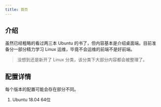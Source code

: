 ```yaml
---
title: 首页
---
```


## 介绍

虽然已经粗略的看过两三本 Ubuntu 的书了，但内容基本是介绍桌面端。目前准备分一部分精力学习 Linux 运维，毕竟不会运维的前端不是好前端。



> 没想到还是新开了 Linux 分类，该分类下大部分内容都会被整理了。




## 配置详情

每个版本的配置可能会存在部分不同。

1. Ubuntu 18.04 64位

